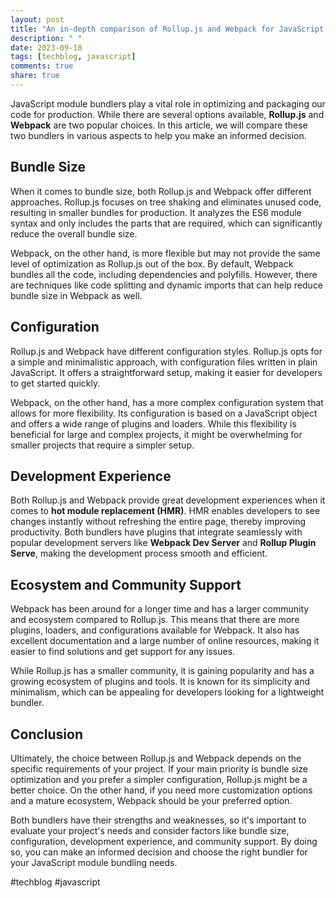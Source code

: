 ```yaml
---
layout: post
title: "An in-depth comparison of Rollup.js and Webpack for JavaScript module bundling"
description: " "
date: 2023-09-18
tags: [techblog, javascript]
comments: true
share: true
---
```


JavaScript module bundlers play a vital role in optimizing and packaging our code for production. While there are several options available, **Rollup.js** and **Webpack** are two popular choices. In this article, we will compare these two bundlers in various aspects to help you make an informed decision.

## Bundle Size

When it comes to bundle size, both Rollup.js and Webpack offer different approaches. Rollup.js focuses on tree shaking and eliminates unused code, resulting in smaller bundles for production. It analyzes the ES6 module syntax and only includes the parts that are required, which can significantly reduce the overall bundle size.

Webpack, on the other hand, is more flexible but may not provide the same level of optimization as Rollup.js out of the box. By default, Webpack bundles all the code, including dependencies and polyfills. However, there are techniques like code splitting and dynamic imports that can help reduce bundle size in Webpack as well.

## Configuration

Rollup.js and Webpack have different configuration styles. Rollup.js opts for a simple and minimalistic approach, with configuration files written in plain JavaScript. It offers a straightforward setup, making it easier for developers to get started quickly.

Webpack, on the other hand, has a more complex configuration system that allows for more flexibility. Its configuration is based on a JavaScript object and offers a wide range of plugins and loaders. While this flexibility is beneficial for large and complex projects, it might be overwhelming for smaller projects that require a simpler setup.

## Development Experience

Both Rollup.js and Webpack provide great development experiences when it comes to **hot module replacement (HMR)**. HMR enables developers to see changes instantly without refreshing the entire page, thereby improving productivity. Both bundlers have plugins that integrate seamlessly with popular development servers like **Webpack Dev Server** and **Rollup Plugin Serve**, making the development process smooth and efficient.

## Ecosystem and Community Support

Webpack has been around for a longer time and has a larger community and ecosystem compared to Rollup.js. This means that there are more plugins, loaders, and configurations available for Webpack. It also has excellent documentation and a large number of online resources, making it easier to find solutions and get support for any issues.

While Rollup.js has a smaller community, it is gaining popularity and has a growing ecosystem of plugins and tools. It is known for its simplicity and minimalism, which can be appealing for developers looking for a lightweight bundler.

## Conclusion

Ultimately, the choice between Rollup.js and Webpack depends on the specific requirements of your project. If your main priority is bundle size optimization and you prefer a simpler configuration, Rollup.js might be a better choice. On the other hand, if you need more customization options and a mature ecosystem, Webpack should be your preferred option.

Both bundlers have their strengths and weaknesses, so it's important to evaluate your project's needs and consider factors like bundle size, configuration, development experience, and community support. By doing so, you can make an informed decision and choose the right bundler for your JavaScript module bundling needs.

#techblog #javascript